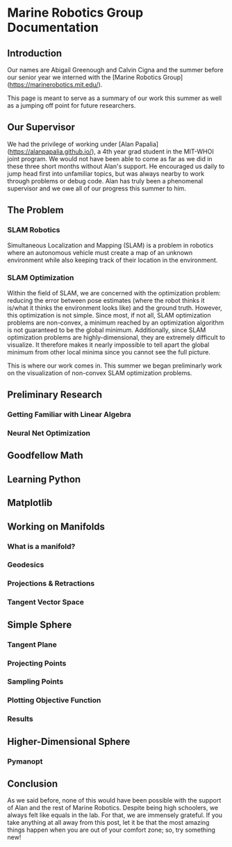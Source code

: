 # **Marine Robotics Group Documentation**

## **Introduction**

Our names are Abigail Greenough and Calvin Cigna and the summer before our senior year we interned with the [Marine Robotics Group] (https://marinerobotics.mit.edu/). 

This page is meant to serve as a summary of our work this summer as well as a jumping off point for future researchers.

## **Our Supervisor**

We had the privilege of working under [Alan Papalia] (https://alanpapalia.github.io/), a 4th year grad student in the MIT-WHOI joint program. We would not have been able to come as far as we did in these three short months without Alan's support. He encouraged us daily to jump head first into unfamiliar topics, but was always nearby to work through problems or debug code. Alan has truly been a phenomenal supervisor and we owe all of our progress this summer to him.  

## **The Problem**

### **SLAM Robotics**

Simultaneous Localization and Mapping (SLAM) is a problem in robotics where an autonomous vehicle must create a map of an unknown environment while also keeping track of their location in the environment. 

### **SLAM Optimization**

Within the field of SLAM, we are concerned with the optimization problem: reducing the error between pose estimates (where the robot thinks it is/what it thinks the environment looks like) and the ground truth. However, this optimization is not simple. Since most, if not all, SLAM optimization problems are non-convex, a minimum reached by an optimization algorithm is not guaranteed to be the global minimum. Additionally, since SLAM optimization problems are highly-dimensional, they are extremely difficult to visualize. It therefore makes it nearly impossible to tell apart the global minimum from other local minima since you cannot see the full picture. 

This is where our work comes in. This summer we began preliminarly work on the visualization of non-convex SLAM optimization problems. 


## **Preliminary Research**

### **Getting Familiar with Linear Algebra**

### **Neural Net Optimization**

## **Goodfellow Math**

## **Learning Python**

## **Matplotlib**

## **Working on Manifolds**

### **What is a manifold?**

### **Geodesics**

### **Projections & Retractions**

### **Tangent Vector Space**

## **Simple Sphere**

### **Tangent Plane**

### **Projecting Points**

### **Sampling Points**

### **Plotting Objective Function**

### **Results**

## **Higher-Dimensional Sphere**

### **Pymanopt**

## **Conclusion**

As we said before, none of this would have been possible with the support of Alan and the rest of Marine Robotics. Despite being high schoolers, we always felt like equals in the lab. For that, we are immensely grateful. If you take anything at all away from this post, let it be that the most amazing things happen when you are out of your comfort zone; so, try something new!

